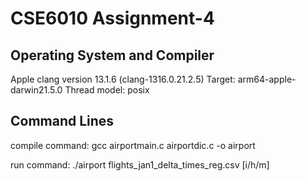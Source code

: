 # CSE6010 Assignment-4

## Operating System and Compiler
Apple clang version 13.1.6 (clang-1316.0.21.2.5)
Target: arm64-apple-darwin21.5.0
Thread model: posix

## Command Lines
compile command:
gcc airportmain.c airportdic.c -o airport 

run command:
./airport flights_jan1_delta_times_reg.csv [i/h/m]